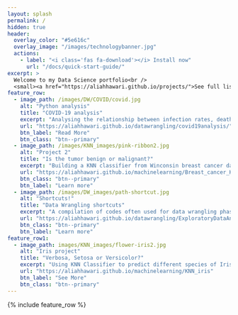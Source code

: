 ```yaml
---
layout: splash
permalink: /
hidden: true
header:
  overlay_color: "#5e616c"
  overlay_image: "/images/technologybanner.jpg"
  actions:
    - label: "<i class='fas fa-download'></i> Install now"
      url: "/docs/quick-start-guide/"
excerpt: >
  Welcome to my Data Science portfolio<br />
  <small><a href="https://aliahhawari.github.io/projects/">See full list of my projects here</a></small>
feature_row:
  - image_path: /images/DW/COVID/covid.jpg
    alt: "Python analysis"
    title: "COVID-19 analysis"
    excerpt: "Analysing the relationship between infection rates, death rates and the well being of countries"
    url: "https://aliahhawari.github.io/datawrangling/covid19analysis/"
    btn_label: "Read More"
    btn_class: "btn--primary"
  - image_path: /images/KNN_images/pink-ribbon2.jpg
    alt: "Project 2"
    title: "Is the tumor benign or malignant?"
    excerpt: "Building a KNN classifier from Winconsin breast cancer data."
    url: "https://aliahhawari.github.io/machinelearning/Breast_cancer_KNN/"
    btn_class: "btn--primary"
    btn_label: "Learn more"
  - image_path: /images/DW_images/path-shortcut.jpg
    alt: "Shortcuts!"
    title: "Data Wrangling shortcuts"
    excerpt: "A compilation of codes often used for data wrangling phase"
    url: "https://aliahhawari.github.io/datawrangling/ExploratoryDataAnalysis/"
    btn_class: "btn--primary"
    btn_label: "Learn more" 
feature_row1:
  - image_path: images/KNN_images/flower-iris2.jpg
    alt: "Iris project"
    title: "Verbosa, Setosa or Versicolor?"
    excerpt: "Using KNN Classifier to predict different species of Iris"
    url: "https://aliahhawari.github.io/machinelearning/KNN_iris"
    btn_label: "See More"
    btn_class: "btn--primary"
---
```



{% include feature_row %}
